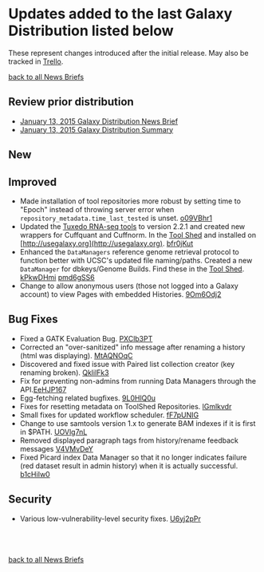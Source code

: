 # Updates added to the last Galaxy Distribution listed below

These represent changes introduced after the initial release. May also be tracked in [Trello](https://trello.com/galaxyproject).<br />

[back to all News Briefs](/src/DevNewsBriefs/index.md)

## Review prior distribution

* [January 13, 2015 Galaxy Distribution News Brief](/src/DevNewsBriefs/2015_01_13/index.md)
* [January 13, 2015 Galaxy Distribution Summary](/src/News/2015_01_13_Galaxy_Distribution/index.md)

## New

## Improved

* Made installation of tool repositories more robust by setting time to "Epoch" instead of throwing server error when `repository_metadata.time_last_tested` is unset. [o09VBhr1](https://trello.com/c/o09VBhr1)
* Updated the [Tuxedo RNA-seq tools](http://cole-trapnell-lab.github.io/cufflinks/manual/) to version 2.2.1 and created new wrappers for Cuffquant and Cuffnorm. In the [Tool Shed](http://usegalaxy.org/toolshed) and installed on [http://usegalaxy.org](http://usegalaxy.org). [bfr0jKut](https://trello.com/c/bfr0jKut)
* Enhanced the `DataManagers` reference genome retrieval protocol to function better with UCSC's updated file naming/paths. Created a new `DataManager` for dbkeys/Genome Builds. Find these in the [Tool Shed](http://usegalaxy.org/toolshed). [kPkwDHmi](https://trello.com/c/kPkwDHmi) [pmd6gSS6](https://trello.com/c/pmd6gSS6)
* Change to allow anonymous users (those not logged into a Galaxy account) to view Pages with embedded Histories. [9Om6Odj2](https://trello.com/c/9Om6Odj2)

## Bug Fixes

* Fixed a GATK Evaluation Bug. [PXClb3PT](https://trello.com/c/PXClb3PT)
* Corrected an "over-sanitized" info message after renaming a history (html was displaying). [MtAQNOqC](https://trello.com/c/MtAQNOqC)
* Discovered and fixed issue with Paired list collection creator (key renaming broken). [QklilFk3](https://trello.com/c/QklilFk3)
* Fix for preventing non-admins from running Data Managers through the API.[EeHJP167](https://trello.com/c/EeHJP167)
* Egg-fetching related bugfixes. [9L0HlQ0u](https://trello.com/c/9L0HlQ0u)
* Fixes for resetting metadata on ToolShed Repositories. [lGmlkvdr](https://trello.com/c/lGmlkvdr)
* Small fixes for updated workflow scheduler. [fF7pUNIG](https://trello.com/c/fF7pUNIG)
* Change to use samtools version 1.x to generate BAM indexes if it is first in $PATH. [UOVlg7nL](https://trello.com/c/UOVlg7nL)
* Removed displayed paragraph tags from history/rename feedback messages [V4VMvDeY](https://trello.com/c/V4VMvDeY)
* Fixed Picard index Data Manager so that it no longer indicates failure (red dataset result in admin history) when it is actually successful. [b1cHiIw0](https://trello.com/c/b1cHiIw0)

## Security

* Various low-vulnerability-level security fixes. [U6yj2pPr](https://trello.com/c/U6yj2pPr)

<br /><br /><br />
[back to all News Briefs](/src/DevNewsBriefs/index.md)
<br /><br />
